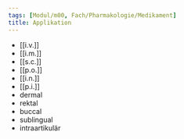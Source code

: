 ```yaml
---
tags: [Modul/m00, Fach/Pharmakologie/Medikament]
title: Applikation
---
```

- [[i.v.]]
- [[i.m.]]
- [[s.c.]]
- [[p.o.]]
- [[i.n.]]
- [[p.i.]]
- dermal
- rektal
- buccal
- sublingual
- intraartikulär